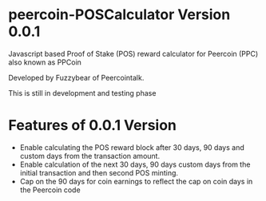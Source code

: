 peercoin-POSCalculator Version 0.0.1
====================================

Javascript based Proof of Stake (POS) reward calculator for Peercoin (PPC) also known as PPCoin

Developed by Fuzzybear of Peercointalk.

This is still in development and testing phase

Features of 0.0.1 Version
=========================

- Enable calculating the POS reward block after 30 days, 90 days and custom days from the transaction amount.  
- Enable calculation of the next 30 days, 90 days custom days from the initial transaction and then second POS minting.
- Cap on the 90 days for coin earnings to reflect the cap on coin days in the Peercoin code
